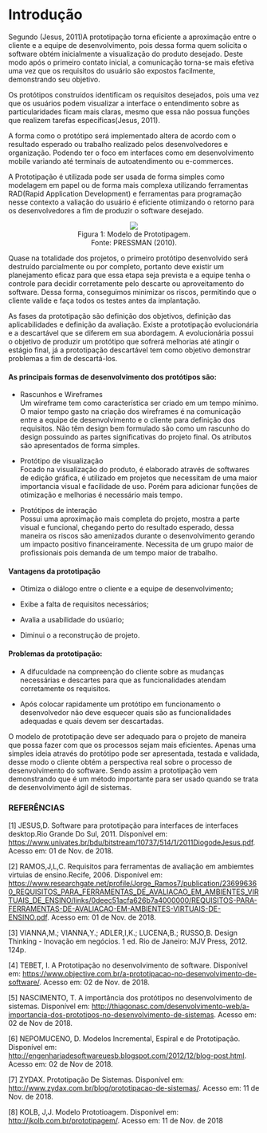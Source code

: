 # Introdução

Segundo (Jesus, 2011)A prototipação torna eficiente a aproximação entre o cliente e a equipe de desenvolvimento, pois dessa forma quem solicita o software obtém inicialmente a visualização do produto desejado. Deste modo após o primeiro contato inicial, a comunicação torna-se mais efetiva uma vez que os requisitos do usuário são expostos facilmente, demonstrando seu objetivo.<p>
Os protótipos construídos identificam os requisitos desejados, pois  uma vez que os usuários podem visualizar a interface o entendimento sobre as particularidades ficam mais claras, mesmo que essa não possua funções que realizem tarefas específicas(Jesus, 2011).

A forma como o protótipo será implementado altera de acordo com o resultado esperado ou trabalho realizado pelos desenvolvedores e organização. Podendo ter o foco em interfaces como em desenvolvimento mobile variando até terminais de autoatendimento ou e-commerces.

A Prototipação é utilizada pode ser usada de forma simples como modelagem em papel ou de forma mais complexa utilizando ferramentas RAD(Rapid Application Development) e ferramentas para programação nesse contexto a valiação do usuário é eficiente otimizando o retorno para os desenvolvedores a fim de produzir o software desejado.

<p align="center">
        <img src="http://jkolb.com.br/wp-content/uploads/2013/12/prototipagem.png"><br>
         Figura 1: Modelo de Prototipagem.<br>
         Fonte: PRESSMAN (2010).<br>
</p>



Quase na totalidade dos projetos, o primeiro protótipo desenvolvido será destruído parcialmente ou por completo, portanto deve existir um planejamento eficaz para que essa etapa seja prevista e a equipe tenha o controle para decidir corretamente pelo descarte ou aproveitamento do software. Dessa forma, conseguimos minimizar os riscos, permitindo que o cliente valide e faça todos os testes antes da implantação.

 As fases da prototipação são definição dos objetivos, definição das aplicabilidades e definição da avaliação. Existe a prototipação evolucionária e a descartável que se diferem em sua abordagem. A evolucionária possui o objetivo de produzir um protótipo que sofrerá melhorias até atingir o estágio final, já a prototipação descartável tem como objetivo demonstrar problemas a fim de descartá-los.

<h4>As principais formas de desenvolvimento dos protótipos são:</h4>

 - Rascunhos e Wireframes  
  Um wireframe tem como característica ser criado em um tempo mínimo. O maior tempo gasto na criação dos wireframes é na comunicação entre a equipe de desenvolvimento e o cliente para definição dos requisitos.
  Não têm design bem formulado são como um rascunho do design
 possuindo as partes significativas do projeto final. Os atributos são apresentados de forma simples.<p>
 - Protótipo de visualização<br>
Focado na visualização do produto, é elaborado através de softwares de
edição gráfica, é utilizado em projetos que necessitam de uma maior importancia visual e facilidade de uso. Porém para adicionar funções de otimização e melhorias é necessário mais tempo.<p>

- Protótipos de interação<br>
Possui uma aproximação mais completa do projeto, mostra a parte visual e funcional, chegando perto do resultado esperado, dessa maneira os riscos são amenizados durante o desenvolvimento gerando um impacto positivo financeiramente. Necessita de um grupo maior de profissionais
pois demanda de um tempo maior de  trabalho.


<h4>Vantagens da prototipação</h4>

 - Otimiza o diálogo entre o cliente e a equipe de desenvolvimento;<br>

- Exibe a falta de requisitos necessários;<br>

- Avalia a usabilidade do usúario;<br>

- Diminui o a reconstrução de projeto.<br>

<h4>Problemas da prototipação:</h4>

- A difuculdade na compreenção do cliente sobre as mudanças necessárias e descartes para que as funcionalidades atendam corretamente os requisitos.

- Após colocar rapidamente um protótipo em funcionamento o desenvolvedor não deve esquecer quais são as funcionalidades adequadas e quais devem ser descartadas.


O modelo de prototipação deve ser adequado para o projeto de maneira que possa fazer com que os processos sejam mais eficientes. Apenas uma simples ideia através do protótipo pode ser apresentada, testada e validada, desse modo o cliente obtém a perspectiva real sobre o processo de desenvolvimento do software. Sendo assim a prototipação vem demonstrando que é um método importante para ser usado quando se trata de desenvolvimento ágil de sistemas.









### **REFERÊNCIAS** ###

[1] JESUS,D. Software para prototipação para interfaces de interfaces desktop.Rio Grande Do Sul, 2011. Dísponível em: https://www.univates.br/bdu/bitstream/10737/514/1/2011DiogodeJesus.pdf. Acesso em: 01 de Nov. de 2018.

[2] RAMOS,J,L,C. Requisitos para ferramentas de avaliação em ambiemtes virtuias de ensino.Recife, 2006. Disponível em: https://www.researchgate.net/profile/Jorge_Ramos7/publication/236996360_REQUISITOS_PARA_FERRAMENTAS_DE_AVALIACAO_EM_AMBIENTES_VIRTUAIS_DE_ENSINO/links/0deec51acfa626b7a4000000/REQUISITOS-PARA-FERRAMENTAS-DE-AVALIACAO-EM-AMBIENTES-VIRTUAIS-DE-ENSINO.pdf. Acesso em: 01 de Nov. de 2018.

[3] VIANNA,M.; VIANNA,Y.; ADLER,I,K.; LUCENA,B.; RUSSO,B. Design
Thinking - Inovação em negócios. 1 ed. Rio de Janeiro: MJV Press, 2012. 124p.

[4] TEBET, I. A Prototipação no desenvolvimento de software. Disponível em: https://www.objective.com.br/a-prototipacao-no-desenvolvimento-de-software/. Acesso em: 02 de Nov. de 2018.

[5] NASCIMENTO, T. A importância dos protótipos no desenvolvimento de sistemas. Disponível em: http://thiagonasc.com/desenvolvimento-web/a-importancia-dos-prototipos-no-desenvolvimento-de-sistemas.
Acesso em: 02 de Nov de 2018.

[6] NEPOMUCENO, D. Modelos Incremental, Espiral e de Prototipação. Disponível em: http://engenhariadesoftwareuesb.blogspot.com/2012/12/blog-post.html. Acesso em: 02 de Nov de 2018.

[7] ZYDAX. Prototipação De Sistemas. Disponível em: http://www.zydax.com.br/blog/prototipacao-de-sistemas/. Acesso em: 11 de Nov. de 2018.

[8] KOLB, J,J. Modelo Prototioagem. Disponível em: http://jkolb.com.br/prototipagem/. Acesso em: 11 de Nov. de 2018
